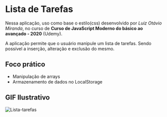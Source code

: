 # Lista de Tarefas

Nessa aplicação, uso como base o estilo(css) desenvolvido por _Luiz Otávio Miranda_, no curso de **Curso de JavaScript Moderno do básico ao avançado - 2020** (Udemy). 

A aplicação permite que o usuário manipule um lista de tarefas. Sendo possível a inserção, alteração e exclusão do mesmo.

## Foco prático

- Manipulação de arrays
- Armazenamento de dados no LocalStorage

## GIF Ilustrativo

![Lista-tarefas](https://user-images.githubusercontent.com/40447101/82715432-7b28ec00-9c69-11ea-8a3f-20afaa64c1c5.gif)
